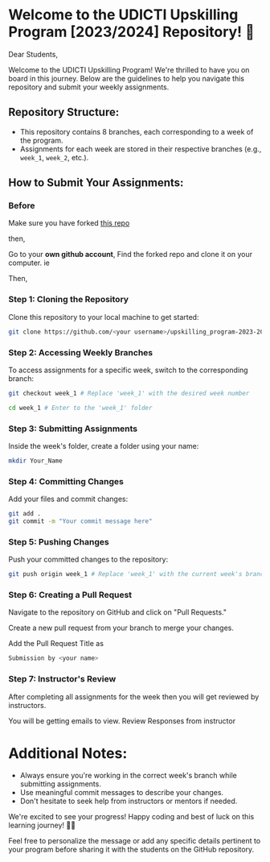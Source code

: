 # Welcome to the UDICTI Upskilling Program [2023/2024] Repository! 🚀

Dear Students,

Welcome to the UDICTI Upskilling Program! We're thrilled to have you on board in this journey. Below are the guidelines to help you navigate this repository and submit your weekly assignments.

## Repository Structure:

- This repository contains 8 branches, each corresponding to a week of the program.
- Assignments for each week are stored in their respective branches (e.g., `week_1`, `week_2`, etc.).

## How to Submit Your Assignments:

### Before
Make sure you have forked [this repo](https://github.com/udictihub/upskilling_program-2023-2024-.git)

then,

Go to your **own github account**, Find the forked repo and clone it on your computer. ie

Then,

### Step 1: Cloning the Repository

Clone this repository to your local machine to get started:

```bash
git clone https://github.com/<your username>/upskilling_program-2023-2024-.git
```
### Step 2: Accessing Weekly Branches

To access assignments for a specific week, switch to the corresponding branch:

```bash
git checkout week_1 # Replace 'week_1' with the desired week number

cd week_1 # Enter to the 'week_1' folder
```


### Step 3: Submitting Assignments

Inside the week's folder, create a folder using your name:

```bash
mkdir Your_Name
```

### Step 4: Committing Changes

Add your files and commit changes:

```bash
git add .
git commit -m "Your commit message here"
```
### Step 5: Pushing Changes

Push your committed changes to the repository:

```bash
git push origin week_1 # Replace 'week_1' with the current week's branch
```
### Step 6: Creating a Pull Request

Navigate to the repository on GitHub and click on "Pull Requests." 

Create a new pull request from your branch to merge your changes.

Add the Pull Request Title as
```bash
Submission by <your name>
```

### Step 7: Instructor's Review

After completing all assignments for the week then you will get reviewed by instructors.

You will be getting emails to view. Review Responses from instructor



# Additional Notes:

- Always ensure you're working in the correct week's branch while submitting assignments.
- Use meaningful commit messages to describe your changes.
- Don't hesitate to seek help from instructors or mentors if needed.

We're excited to see your progress! Happy coding and best of luck on this learning journey! 🌟✨


Feel free to personalize the message or add any specific details pertinent to your program before sharing it with the students on the GitHub repository.







